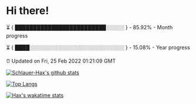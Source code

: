 # Hi there!

⏳ { █████████████████████████░░░░░ } - 85.92% - Month progress

⏳ { ████░░░░░░░░░░░░░░░░░░░░░░░░░░ } - 15.08% - Year progress

⏰ Updated on Fri, 25 Feb 2022 01:21:09 GMT


[![Schlauer-Hax's github stats](https://github-readme-stats.vercel.app/api?username=Schlauer-Hax&show_icons=true&theme=dark&count_private=true)](https://github.com/Schlauer-Hax)


[![Top Langs](https://github-readme-stats.vercel.app/api/top-langs/?username=Schlauer-Hax&layout=compact&theme=dark)](https://github.com/Schlauer-Hax?tab=repositories)


[![Hax's wakatime stats](https://github-readme-stats.vercel.app/api/wakatime?username=Hax&theme=dark)](https://wakatime.com/@Hax)

